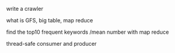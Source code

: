 write a crawler

what is GFS, big table, map reduce

find the top10 frequent keywords /mean number with map reduce

thread-safe consumer and producer

